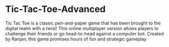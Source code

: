 # Tic-Tac-Toe-Advanced
Tic Tac Toe is a classic pen-and-paper game that has been brought to the digital realm with a twist! This online multiplayer version allows players to challenge their friends or go head-to-head against a computer bot. Created by Ranjan, this game promises hours of fun and strategic gameplay
